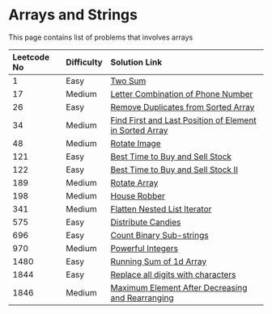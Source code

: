 # Arrays and Strings

This page contains list of problems that involves arrays

| Leetcode No | Difficulty | Solution Link |
| :--- | :--- | :--- |
| 1 | Easy | [Two Sum](leetcode-easy/leetcode-1-two-sum.md) |
| 17 | Medium | [Letter Combination of Phone Number](leetcode-medium/leetcode-17-letter-combinations-of-a-phone-number.md) |
| 26 | Easy | [Remove Duplicates from Sorted Array](leetcode-easy/leetcode-26-remove-duplicates-from-sorted-array.md) |
| 34 | Medium | [Find First and Last Position of Element in Sorted Array](leetcode-medium/leetcode-34-find-first-and-last-position-of-element-in-sorted-array.md) |
| 48 | Medium | [Rotate Image](leetcode-medium/leetcode-48-rotate-image.md) |
| 121 | Easy | [Best Time to Buy and Sell Stock](leetcode-easy/leetcode-121-best-time-to-buy-and-sell-stock.md) |
| 122 | Easy | [Best Time to Buy and Sell Stock II](leetcode-easy/leetcode-122-best-time-to-buy-and-sell-stock-ii.md) |
| 189 | Medium | [Rotate Array](leetcode-medium/leetcode-189-rotate-array.md) |
| 198 | Medium | [House Robber](leetcode-medium/leetcode-198-house-robber.md) |
| 341 | Medium | [Flatten Nested List Iterator](leetcode-medium/leetcode-341-flatten-nested-list-iterator.md) |
| 575 | Easy | [Distribute Candies](leetcode-easy/leetcode-575-distribute-candies.md) |
| 696 | Easy | [Count Binary Sub-strings](leetcode-easy/leetcode-696-count-binary-sub-strings.md) |
| 970 | Medium | [Powerful Integers](leetcode-medium/leetcode-970-powerful-integers.md) |
| 1480 | Easy | [Running Sum of 1d Array](leetcode-easy/leetcode-1480-running-sum-of-1d-array.md) |
| 1844 | Easy | [Replace all digits with characters](leetcode-easy/leetcode-1844-replace-all-digits-with-characters.md) |
| 1846 | Medium | [Maximum Element After Decreasing and Rearranging](leetcode-medium/leetcode-1846-maximum-element-after-decreasing-and-rearranging.md) |



